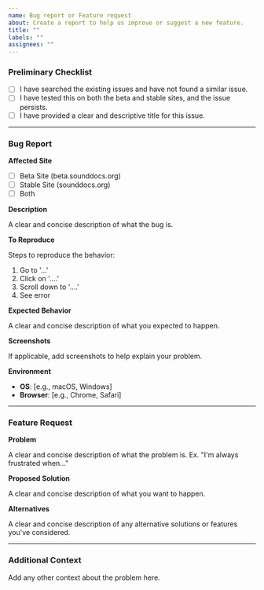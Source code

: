 ```yaml
---
name: Bug report or Feature request
about: Create a report to help us improve or suggest a new feature.
title: ""
labels: ""
assignees: ""
---
```


### Preliminary Checklist

<!-- Please fill out this checklist before submitting your issue. -->

- [ ] I have searched the existing issues and have not found a similar issue.
- [ ] I have tested this on both the beta and stable sites, and the issue persists.
- [ ] I have provided a clear and descriptive title for this issue.

---

### Bug Report

<!-- If you are reporting a bug, please fill out this section. -->

**Affected Site**

- [ ] Beta Site (beta.sounddocs.org)
- [ ] Stable Site (sounddocs.org)
- [ ] Both

**Description**

A clear and concise description of what the bug is.

**To Reproduce**

Steps to reproduce the behavior:

1. Go to '...'
2. Click on '....'
3. Scroll down to '....'
4. See error

**Expected Behavior**

A clear and concise description of what you expected to happen.

**Screenshots**

If applicable, add screenshots to help explain your problem.

**Environment**

- **OS**: [e.g., macOS, Windows]
- **Browser**: [e.g., Chrome, Safari]

---

### Feature Request

<!-- If you are requesting a feature, please fill out this section. -->

**Problem**

A clear and concise description of what the problem is. Ex. "I'm always frustrated when..."

**Proposed Solution**

A clear and concise description of what you want to happen.

**Alternatives**

A clear and concise description of any alternative solutions or features you've considered.

---

### Additional Context

Add any other context about the problem here.
